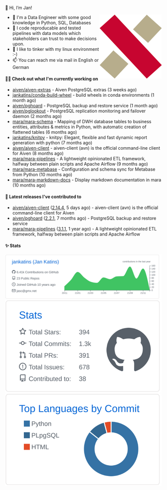 👋 Hi, I’m Jan!

<img align="right" src="https://raw.githubusercontent.com/kreuzwerkerbot/kreuzwerkerbot/master/assets/xw.png" width="200">

- 🌱 I'm a Data Engineer with some good knowledge in Python, SQL, Databases
- 💪 I code reproducable and tested pipelines with data models which stakeholders can trust to make decisions upon.
- 💞️ I like to tinker with my linux environment :-)
- 📫 You can reach me via mail in English or German

#### 👩‍💻 Check out what I'm currently working on

- [aiven/aiven-extras](https://github.com/aiven/aiven-extras) - Aiven PostgreSQL extras (3 weeks ago)
- [jankatins/conda-build-wheel](https://github.com/jankatins/conda-build-wheel) - build wheels in conda environments (1 month ago)
- [aiven/pghoard](https://github.com/aiven/pghoard) - PostgreSQL backup and restore service (1 month ago)
- [aiven/pglookout](https://github.com/aiven/pglookout) - PostgreSQL replication monitoring and failover daemon (2 months ago)
- [mara/mara-schema](https://github.com/mara/mara-schema) - Mapping of DWH database tables to business entities, attributes &amp; metrics in Python, with automatic creation of flattened tables (6 months ago)
- [jankatins/knitpy](https://github.com/jankatins/knitpy) - knitpy: Elegant, flexible and fast dynamic report generation with python (7 months ago)
- [aiven/aiven-client](https://github.com/aiven/aiven-client) - aiven-client (avn) is the official command-line client for Aiven (8 months ago)
- [mara/mara-pipelines](https://github.com/mara/mara-pipelines) - A lightweight opinionated ETL framework, halfway between plain scripts and Apache Airflow (9 months ago)
- [mara/mara-metabase](https://github.com/mara/mara-metabase) - Configuration and schema sync for Metabase from Python (10 months ago)
- [mara/mara-markdown-docs](https://github.com/mara/mara-markdown-docs) - Display markdown documentation in mara (10 months ago)

#### 🔭 Latest releases I've contributed to

- [aiven/aiven-client](https://github.com/aiven/aiven-client) ([2.14.4](https://github.com/aiven/aiven-client/releases/tag/2.14.4), 5 days ago) - aiven-client (avn) is the official command-line client for Aiven
- [aiven/pghoard](https://github.com/aiven/pghoard) ([2.2.1](https://github.com/aiven/pghoard/releases/tag/2.2.1), 7 months ago) - PostgreSQL backup and restore service
- [mara/mara-pipelines](https://github.com/mara/mara-pipelines) ([3.1.1](https://github.com/mara/mara-pipelines/releases/tag/3.1.1), 1 year ago) - A lightweight opinionated ETL framework, halfway between plain scripts and Apache Airflow


#### ✨ Stats

  [![](https://raw.githubusercontent.com/jankatins/jankatins/master/profile-summary-card-output/github/0-profile-details.svg)](https://github.com/vn7n24fzkq/github-profile-summary-cards)
  [![](https://raw.githubusercontent.com/jankatins/jankatins/master/profile-summary-card-output/github/3-stats.svg)](https://github.com/vn7n24fzkq/github-profile-summary-cards)
  [![](https://raw.githubusercontent.com/jankatins/jankatins/master/profile-summary-card-output/github/2-most-commit-language.svg)](https://github.com/vn7n24fzkq/github-profile-summary-cards)
